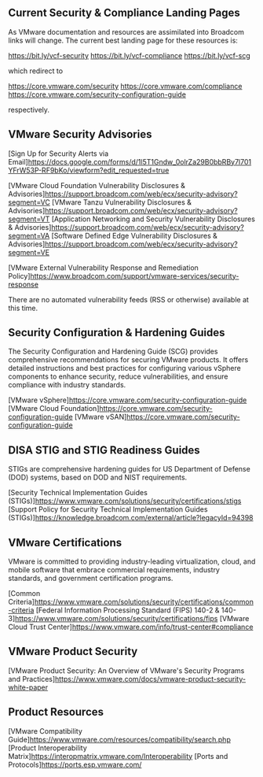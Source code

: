 ## Current Security & Compliance Landing Pages
As VMware documentation and resources are assimilated into Broadcom links will change. The current best landing page for these resources is:

https://bit.ly/vcf-security
https://bit.ly/vcf-compliance
https://bit.ly/vcf-scg

which redirect to

https://core.vmware.com/security
https://core.vmware.com/compliance
https://core.vmware.com/security-configuration-guide

respectively.

## VMware Security Advisories

[Sign Up for Security Alerts via Email]https://docs.google.com/forms/d/1l5T1Gndw_0olrZa29B0bbRBy7l701YFrW53P-RF9bKo/viewform?edit_requested=true

[VMware Cloud Foundation Vulnerability Disclosures & Advisories]https://support.broadcom.com/web/ecx/security-advisory?segment=VC
[VMware Tanzu Vulnerability Disclosures & Advisories]https://support.broadcom.com/web/ecx/security-advisory?segment=VT
[Application Networking and Security Vulnerability Disclosures & Advisories]https://support.broadcom.com/web/ecx/security-advisory?segment=VA
[Software Defined Edge Vulnerability Disclosures & Advisories]https://support.broadcom.com/web/ecx/security-advisory?segment=VE

[VMware External Vulnerability Response and Remediation Policy]https://www.broadcom.com/support/vmware-services/security-response

There are no automated vulnerability feeds (RSS or otherwise) available at this time.

## Security Configuration & Hardening Guides
The Security Configuration and Hardening Guide (SCG) provides comprehensive recommendations for securing VMware products. It offers detailed instructions and best practices for configuring various vSphere components to enhance security, reduce vulnerabilities, and ensure compliance with industry standards.

[VMware vSphere]https://core.vmware.com/security-configuration-guide
[VMware Cloud Foundation]https://core.vmware.com/security-configuration-guide
[VMware vSAN]https://core.vmware.com/security-configuration-guide

## DISA STIG and STIG Readiness Guides
STIGs are comprehensive hardening guides for US Department of Defense (DOD) systems, based on DOD and NIST requirements.

[Security Technical Implementation Guides (STIGs)]https://www.vmware.com/solutions/security/certifications/stigs
[Support Policy for Security Technical Implementation Guides (STIGs)]https://knowledge.broadcom.com/external/article?legacyId=94398

## VMware Certifications
VMware is committed to providing industry-leading virtualization, cloud, and mobile software that embrace commercial requirements, industry standards, and government certification programs.

[Common Criteria]https://www.vmware.com/solutions/security/certifications/common-criteria
[Federal Information Processing Standard (FIPS) 140-2 & 140-3]https://www.vmware.com/solutions/security/certifications/fips
[VMware Cloud Trust Center]https://www.vmware.com/info/trust-center#compliance

## VMware Product Security
[VMware Product Security: An Overview of VMware's Security Programs and Practices]https://www.vmware.com/docs/vmware-product-security-white-paper

## Product Resources
[VMware Compatibility Guide]https://www.vmware.com/resources/compatibility/search.php
[Product Interoperability Matrix]https://interopmatrix.vmware.com/Interoperability
[Ports and Protocols]https://ports.esp.vmware.com/
